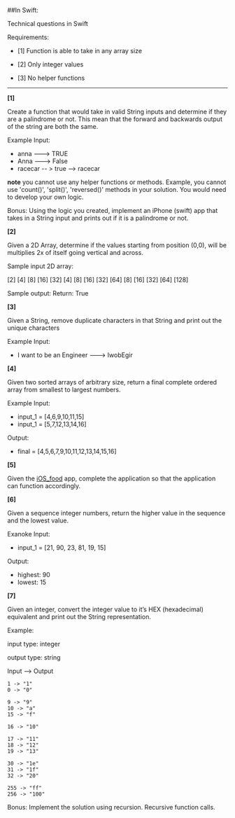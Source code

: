 
##In Swift:  

Technical questions in Swift

Requirements:

 - [1] Function is able to take in any array size

 - [2] Only integer values

 - [3] No helper functions
__________________________________________________________________________

**[1]** 

Create a function that would take in valid String inputs and determine if they are a palindrome or not.  This mean that the forward and backwards output of the string are both the same.

Example Input:  
 - anna --->  TRUE
 - Anna  ---> False
 - racecar -- > true  --> racecar 

**note**
you cannot use any helper functions or methods.  Example, you cannot use 'count()', 'split()', 'reversed()' methods in your solution.  You would need to develop your own logic.

Bonus:  Using the logic you created, implement an iPhone (swift) app that takes in a String input and prints out if it is a palindrome or not.

**[2]**

Given a 2D Array, determine if the values starting from position (0,0), will be multiplies 2x of itself going vertical and across.

Sample input 2D array:

[2] [4] [8] [16] [32] 
[4] [8] [16] [32] [64]
[8] [16] [32] [64] [128] 

Sample output:
Return:  True

**[3]**

Given a String, remove duplicate characters in that String and print out the unique characters

Example Input:
 - I want to be an Engineer  --->  IwobEgir

**[4]**

Given two sorted arrays of arbitrary size, return a final complete ordered array from smallest to largest numbers.

Example Input:

 - input_1 = [4,6,9,10,11,15]
 - input_1 = [5,7,12,13,14,16]

 Output:

 - final = [4,5,6,7,9,10,11,12,13,14,15,16]

**[5]**

 Given the [iOS_food] app, complete the application so that the application can function accordingly.  


 [iOS_food]: <https://github.com/brewinglab/ios_development/tree/master/tutorial/sample>

**[6]**

 Given a sequence integer numbers, return the higher value in the sequence and the lowest value.

 Exanoke Input:  

  - input_1 = [21, 90, 23, 81, 19, 15]

  Output:

   - highest: 90
   - lowest:  15

**[7]**

Given an integer, convert the integer value to it’s HEX (hexadecimal) equivalent and print out the String representation.

Example:
  
  input type: integer
  
  output type: string

  Input --> Output
   
    1 -> "1"
    0 -> "0"

    9 -> "9"
    10 -> "a"
    15 -> "f"
    
    16 -> "10"
    
    17 -> "11"
    18 -> "12"
    19 -> "13"
    
    30 -> "1e"
    31 -> "1f"
    32 -> "20"
    
    255 -> "ff"
    256 -> "100"

Bonus:  Implement the solution using recursion.  Recursive function calls.


